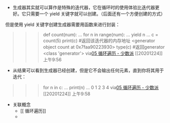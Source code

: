- 生成器其实就可以算作是特殊的迭代器，它在循环时的使用体验比迭代器更好。它只需要一个 yield 关键字就可以创建。（后面还有一个方便创建的方式）

但是使用 yield 关键字创建生成器需要用函数来进行封装：

>>> def count(num):
...     for n in range(num):
...         yield n
... 
>>> c = count(5)
>>> print(c) #返回该迭代器的内存地址
<generator object count at 0x7faa90223930>
>>> type(c) #返回generator
<class 'generator'>
via[05 循环遍历 - 少数派](https://sspai.com/post/62471)
[[20201224]] 上午9:56
- 从结果可以看到生成器已经创建，但是它不会输出任何元素，直到你将其用于迭代：

>>> for n in c:
...     print(n)
... 
0
1
2
3
4
via[05 循环遍历 - 少数派](https://sspai.com/post/62471)
[[20201224]] 上午9:58
- 关联概念
    - [[ 循环遍历]]
    - 
